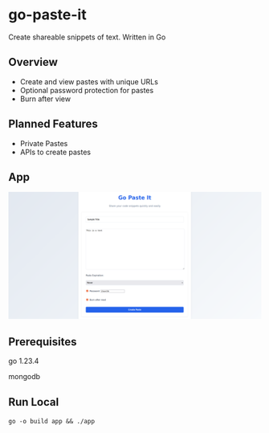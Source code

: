 # go-paste-it
Create shareable snippets of text. Written in Go

## Overview
- Create and view pastes with unique URLs
- Optional password protection for pastes
- Burn after view

## Planned Features

- Private Pastes
- APIs to create pastes

## App

![Go-Paste-It](assets/image-3.png)

## Prerequisites

go 1.23.4

mongodb 

## Run Local

```
go -o build app && ./app

